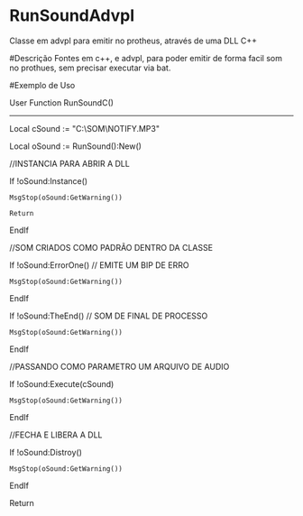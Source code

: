 # RunSoundAdvpl
Classe em advpl para emitir no protheus, através de uma DLL C++


#Descrição
Fontes em c++, e advpl, para poder emitir de forma facil som no prothues,
sem precisar executar via bat.


#Exemplo de Uso

User Function RunSoundC()
*************************
Local cSound	   := "C:\SOM\NOTIFY.MP3"

Local oSound       := RunSound():New()


//INSTANCIA PARA ABRIR A DLL

If !oSound:Instance()

    MsgStop(oSound:GetWarning())
	
    Return	
	
EndIf

//SOM CRIADOS COMO PADRÃO DENTRO DA CLASSE

If !oSound:ErrorOne() // EMITE UM BIP DE ERRO  

	MsgStop(oSound:GetWarning())

EndIf

If !oSound:TheEnd()  // SOM DE FINAL DE PROCESSO
  	
	MsgStop(oSound:GetWarning())

EndIf

//PASSANDO COMO PARAMETRO UM ARQUIVO DE AUDIO

If !oSound:Execute(cSound) 	

	MsgStop(oSound:GetWarning())

EndIf

//FECHA E LIBERA A DLL

If !oSound:Distroy()

	MsgStop(oSound:GetWarning())

EndIf

Return
